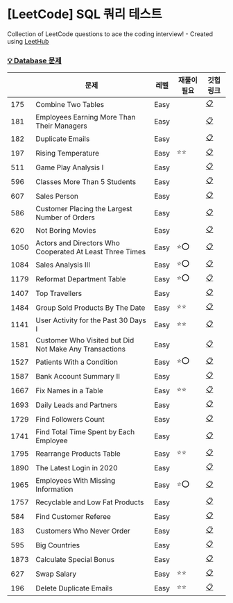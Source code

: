 # [LeetCode] SQL 쿼리 테스트
Collection of LeetCode questions to ace the coding interview! - Created using [LeetHub](https://github.com/QasimWani/LeetHub)

### [💡 Database 문제](https://leetcode.com/problemset/database)
|  | 문제 | 레벨 | 재풀이 필요 | 깃헙 링크 |
| --- | --- | --- | --- | --- |
| 175 | Combine Two Tables | Easy |  | [📋](https://github.com/aramssong/LeetCode_SQL/tree/main/0175-combine-two-tables) |
| 181 | Employees Earning More Than Their Managers | Easy |  | [📋](https://github.com/aramssong/LeetCode_SQL/tree/main/0181-employees-earning-more-than-their-managers) |
| 182 | Duplicate Emails | Easy |  | [📋](https://github.com/aramssong/LeetCode_SQL/tree/main/0182-duplicate-emails) |
| 197 | Rising Temperature | Easy | ⭐⭐ | [📋](https://github.com/aramssong/LeetCode_SQL/tree/main/0197-rising-temperature) |
| 511 | Game Play Analysis I | Easy |  | [📋](https://github.com/aramssong/LeetCode_SQL/tree/main/0511-game-play-analysis-i) |
| 596 | Classes More Than 5 Students | Easy |  | [📋](https://github.com/aramssong/LeetCode_SQL/tree/main/0596-classes-more-than-5-students) |
| 607 | Sales Person | Easy |  | [📋](https://github.com/aramssong/LeetCode_SQL/tree/main/0607-sales-person) |
| 586 | Customer Placing the Largest Number of Orders | Easy |  | [📋](https://github.com/aramssong/LeetCode_SQL/tree/main/0586-customer-placing-the-largest-number-of-orders) |
| 620 | Not Boring Movies | Easy |  | [📋](https://github.com/aramssong/LeetCode_SQL/tree/main/0620-not-boring-movies) |
| 1050 | Actors and Directors Who Cooperated At Least Three Times | Easy | ⭐⭕ | [📋](https://github.com/aramssong/LeetCode_SQL/tree/main/1050-actors-and-directors-who-cooperated-at-least-three-times) |
| 1084 | Sales Analysis III | Easy | ⭐⭕ | [📋](https://github.com/aramssong/LeetCode_SQL/tree/main/1084-sales-analysis-iii) |
| 1179 | Reformat Department Table | Easy | ⭐⭕ | [📋](https://github.com/aramssong/LeetCode_SQL/tree/main/1179-reformat-department-table) |
| 1407 | Top Travellers | Easy |  | [📋](https://github.com/aramssong/LeetCode_SQL/tree/main/1407-top-travellers) |
| 1484 | Group Sold Products By The Date | Easy | ⭐⭐ | [📋](https://github.com/aramssong/LeetCode_SQL/tree/main/1484-group-sold-products-by-the-date) |
| 1141 | User Activity for the Past 30 Days I | Easy | ⭐⭐ | [📋](https://github.com/aramssong/LeetCode_SQL/tree/main/1141-user-activity-for-the-past-30-days-i) |
| 1581 | Customer Who Visited but Did Not Make Any Transactions | Easy |  | [📋](https://github.com/aramssong/LeetCode_SQL/tree/main/1581-customer-who-visited-but-did-not-make-any-transactions) |
| 1527 | Patients With a Condition | Easy | ⭐⭕ | [📋](https://github.com/aramssong/LeetCode_SQL/tree/main/1527-patients-with-a-condition) |
| 1587 | Bank Account Summary II | Easy |  | [📋](https://github.com/aramssong/LeetCode_SQL/tree/main/1587-bank-account-summary-ii) |
| 1667 | Fix Names in a Table | Easy | ⭐⭐ | [📋](https://github.com/aramssong/LeetCode_SQL/tree/main/1667-fix-names-in-a-table) |
| 1693 | Daily Leads and Partners | Easy |  | [📋](https://github.com/aramssong/LeetCode_SQL/tree/main/1693-daily-leads-and-partners) |
| 1729 | Find Followers Count | Easy |  | [📋](https://github.com/aramssong/LeetCode_SQL/tree/main/1729-find-followers-count) |
| 1741 | Find Total Time Spent by Each Employee | Easy |  | [📋](https://github.com/aramssong/LeetCode_SQL/tree/main/1741-find-total-time-spent-by-each-employee) |
| 1795 | Rearrange Products Table | Easy | ⭐⭐ | [📋](https://github.com/aramssong/LeetCode_SQL/tree/main/1795-rearrange-products-table) |
| 1890 | The Latest Login in 2020 | Easy |  | [📋](https://github.com/aramssong/LeetCode_SQL/tree/main/1890-the-latest-login-in-2020) |
| 1965 | Employees With Missing Information | Easy | ⭐⭕ | [📋](https://github.com/aramssong/LeetCode_SQL/tree/main/1965-employees-with-missing-information) |
| 1757 | Recyclable and Low Fat Products | Easy |  | [📋](https://github.com/aramssong/LeetCode_SQL/tree/main/1757-recyclable-and-low-fat-products) |
| 584 | Find Customer Referee | Easy |  | [📋](https://github.com/aramssong/LeetCode_SQL/tree/main/0584-find-customer-referee) |
| 183 | Customers Who Never Order | Easy |  | [📋](https://github.com/aramssong/LeetCode_SQL/tree/main/0183-customers-who-never-order) |
| 595 | Big Countries | Easy |  | [📋](https://github.com/aramssong/LeetCode_SQL/tree/main/0595-big-countries) |
| 1873 | Calculate Special Bonus | Easy |  | [📋](https://github.com/aramssong/LeetCode_SQL/tree/main/1873-calculate-special-bonus) |
| 627 | Swap Salary | Easy | ⭐⭐ | [📋](https://github.com/aramssong/LeetCode_SQL/tree/main/0627-swap-salary) |
| 196 | Delete Duplicate Emails | Easy | ⭐⭐ | [📋](https://github.com/aramssong/LeetCode_SQL/tree/main/0196-delete-duplicate-emails) |
